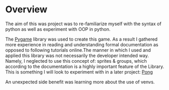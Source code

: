 # Overview

The aim of this was project was to re-familiarize myself with the syntax of python as well as experiment with OOP in python.

The [Pygame](https://www.pygame.org/news) library was used to create this game. As a result I gathered more experience in reading and understanding formal documentation as opposed to following tutorials online.The manner in which I used and applied this library was not necessarily the developer intended way. Namely, I neglected to use this concept of: sprites & groups, which according to the documentation is a highly important feature of the Library. This is something I will look to experiment with in a later project: [Pong](../Pong/pong.md)

An unexpected side benefit was learning more about the use of venvs.


